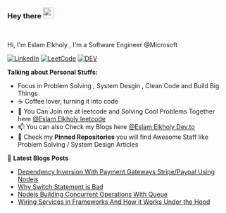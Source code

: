 ### Hey there <img src="https://media.giphy.com/media/hvRJCLFzcasrR4ia7z/giphy.gif" width="25">

<br />

Hi, I'm Eslam Elkholy , I'm a Software Engineer @Microsoft

[![LinkedIn](https://img.shields.io/badge/linkedin-%230077B5.svg?&style=for-the-badge&logo=linkedin&logoColor=white)](https://www.linkedin.com/in/eslamelkholy1/) [![LeetCode](https://img.shields.io/badge/LeetCode-000000?style=for-the-badge&logo=LeetCode&logoColor=#d16c06)](https://leetcode.com/eslamelkholy5325762/) [![DEV](https://img.shields.io/badge/DEV-%23000000.svg?&style=for-the-badge&logo=dev.to&logoColor=white)](https://dev.to/eslamelkholy)

**Talking about Personal Stuffs:**

- Focus in Problem Solving , System Desgin , Clean Code and Build Big Things
- :coffee: Coffee lover, turning it into code
- 💬 You Can Join me at leetcode and Solving Cool Problems Together here [@Eslam Elkholy leetcode](https://leetcode.com/eslamelkholy5325762/)
- 📫 You can also Check my Blogs here [@Eslam Elkholy Dev.to](https://dev.to/eslamelkholy)
- :dart: Check my **Pinned Repositories** you will find Awesome Staff like Problem Solving / System Design Articles

<summary>&#128240 <b>Latest Blogs Posts</b></summary>


- [Dependency Inversion With Payment Gateways Stripe/Paypal Using Nodejs](https://dev.to/eslamelkholy/dependency-inversion-with-payment-gateways-stripe-paypal-using-nodejs-4n1g)
- [Why Switch Statement is Bad](https://dev.to/eslamelkholy/why-switch-statement-is-bad-3hfi)
- [Nodejs Building Concurrent Operations With Queue](https://dev.to/eslamelkholy/nodejs-building-concurrent-operations-with-queue-319f)
- [Wiring Services in Frameworks And How it Works Under the Hood](https://dev.to/eslamelkholy/wiring-services-how-it-works-in-frameworks-and-look-under-the-hood-54nj)
